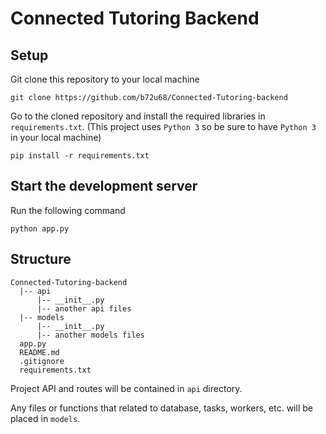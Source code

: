 # Connected Tutoring Backend

## Setup

Git clone this repository to your local machine

`git clone https://github.com/b72u68/Connected-Tutoring-backend`

Go to the cloned repository and install the required libraries in `requirements.txt`. 
(This project uses `Python 3` so be sure to have `Python 3` in your local machine)

`pip install -r requirements.txt`

## Start the development server

Run the following command

`python app.py`

## Structure

```
Connected-Tutoring-backend
  |-- api
      |-- __init__.py
      |-- another api files
  |-- models
      |-- __init__.py
      |-- another models files
  app.py
  README.md
  .gitignore
  requirements.txt
```
  
Project API and routes will be contained in `api` directory. 

Any files or functions that related to database, tasks, workers, etc. will be placed in `models`.
